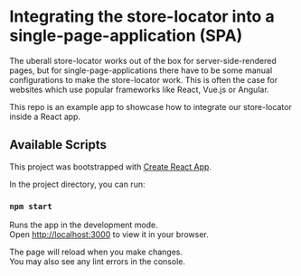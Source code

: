 # Integrating the store-locator into a single-page-application (SPA)

The uberall store-locator works out of the box for server-side-rendered pages, but for single-page-applications there have to be some manual configurations to make the store-locator work. This is often the case for websites which use popular frameworks like React, Vue.js or Angular.

This repo is an example app to showcase how to integrate our store-locator inside a React app.

## Available Scripts

This project was bootstrapped with [Create React App](https://github.com/facebook/create-react-app).

In the project directory, you can run:

### `npm start`

Runs the app in the development mode.\
Open [http://localhost:3000](http://localhost:3000) to view it in your browser.

The page will reload when you make changes.\
You may also see any lint errors in the console.
